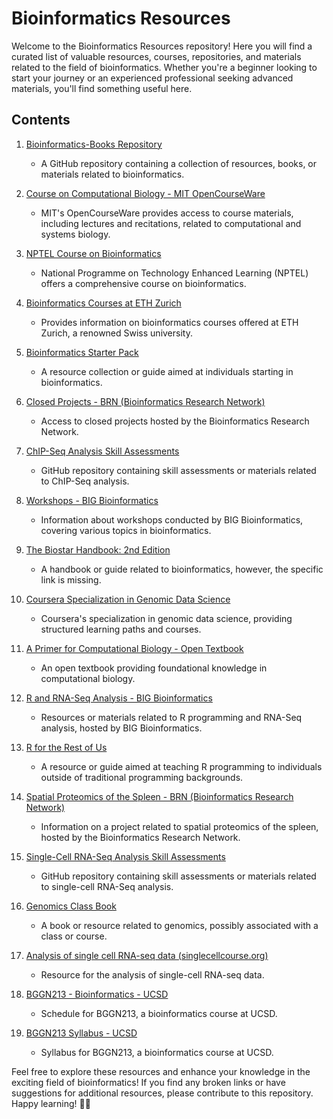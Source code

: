 # Bioinformatics Resources

Welcome to the Bioinformatics Resources repository! Here you will find a curated list of valuable resources, courses, repositories, and materials related to the field of bioinformatics. Whether you're a beginner looking to start your journey or an experienced professional seeking advanced materials, you'll find something useful here.

## Contents

1. [Bioinformatics-Books Repository](https://github.com/manjunath5496/Bioinformatics-Books)
   - A GitHub repository containing a collection of resources, books, or materials related to bioinformatics.

2. [Course on Computational Biology - MIT OpenCourseWare](https://ocw.mit.edu/courses/7-91j-foundations-of-computational-and-systems-biology-spring-2014/pages/recitations/)
   - MIT's OpenCourseWare provides access to course materials, including lectures and recitations, related to computational and systems biology.

3. [NPTEL Course on Bioinformatics](https://nptel.ac.in/courses/102106065)
   - National Programme on Technology Enhanced Learning (NPTEL) offers a comprehensive course on bioinformatics.

4. [Bioinformatics Courses at ETH Zurich](https://ethz.ch/content/dam/ethz/special-interest/biol/department/Bioinformatics%20courses.pdf)
   - Provides information on bioinformatics courses offered at ETH Zurich, a renowned Swiss university.

5. [Bioinformatics Starter Pack](https://khushbupatel.notion.site/Bioinformatics-Starter-Pack-ae982892a9fb44569f735abc52ec9dd8)
   - A resource collection or guide aimed at individuals starting in bioinformatics.

6. [Closed Projects - BRN (Bioinformatics Research Network)](https://www.bioresnet.org/projects/)
   - Access to closed projects hosted by the Bioinformatics Research Network.

7. [ChIP-Seq Analysis Skill Assessments](https://github.com/Bioinformatics-Research-Network/skill-assessments/tree/main/ChIP-Seq%20Analysis)
   - GitHub repository containing skill assessments or materials related to ChIP-Seq analysis.

8. [Workshops - BIG Bioinformatics](https://bigbioinformatics.org/workshops)
   - Information about workshops conducted by BIG Bioinformatics, covering various topics in bioinformatics.

9. [The Biostar Handbook: 2nd Edition](https://www.biostarhandbook.com/)
   - A handbook or guide related to bioinformatics, however, the specific link is missing.

10. [Coursera Specialization in Genomic Data Science](https://www.coursera.org/specializations/genomic-data-science)
    - Coursera's specialization in genomic data science, providing structured learning paths and courses.

11. [A Primer for Computational Biology - Open Textbook](https://open.oregonstate.education/a-primer-for-computational-biology/)
    - An open textbook providing foundational knowledge in computational biology.

12. [R and RNA-Seq Analysis - BIG Bioinformatics](https://www.bigbioinformatics.org/r-and-rnaseq-analysis)
    - Resources or materials related to R programming and RNA-Seq analysis, hosted by BIG Bioinformatics.

13. [R for the Rest of Us](https://rfortherestofus.com/)
    - A resource or guide aimed at teaching R programming to individuals outside of traditional programming backgrounds.

14. [Spatial Proteomics of the Spleen - BRN (Bioinformatics Research Network)](https://www.bioresnet.org/projects/spatial-proteomics-of-the-spleen)
    - Information on a project related to spatial proteomics of the spleen, hosted by the Bioinformatics Research Network.

15. [Single-Cell RNA-Seq Analysis Skill Assessments](https://github.com/Bioinformatics-Research-Network/skill-assessments/tree/main/Single-Cell%20RNA-Seq%20Analysis)
    - GitHub repository containing skill assessments or materials related to single-cell RNA-Seq analysis.

16. [Genomics Class Book](https://genomicsclass.github.io/book/)
    - A book or resource related to genomics, possibly associated with a class or course.
   
17. [Analysis of single cell RNA-seq data (singlecellcourse.org)](https://www.singlecellcourse.org/index.html)
    - Resource for the analysis of single-cell RNA-seq data.
      
18. [BGGN213 - Bioinformatics - UCSD](https://bioboot.github.io/bggn213_F23/schedule/#0)
    - Schedule for BGGN213, a bioinformatics course at UCSD.

19. [BGGN213 Syllabus - UCSD](https://bioboot.github.io/bggn213_F23/class-material/BGGN213_F23_syllabus.pdf)
    - Syllabus for BGGN213, a bioinformatics course at UCSD.


Feel free to explore these resources and enhance your knowledge in the exciting field of bioinformatics! If you find any broken links or have suggestions for additional resources, please contribute to this repository. Happy learning! 🧬✨
